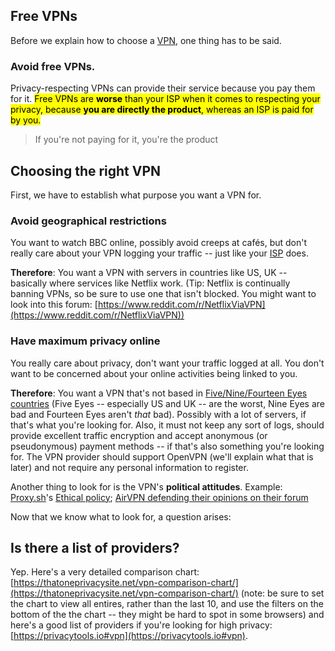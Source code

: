 ## Free VPNs

Before we explain how to choose a [VPN](glossary.html#vpn), one thing has to be said.

### Avoid free VPNs.

Privacy-respecting VPNs can provide their service because you pay them for it. <mark>Free VPNs are **worse** than your ISP when it comes to respecting your privacy, because **you are directly the product**, whereas an ISP is paid for by you.</mark>

> If you're not paying for it, you're the product

## Choosing the right VPN

First, we have to establish what purpose you want a VPN for.

### Avoid geographical restrictions

You want to watch BBC online, possibly avoid creeps at cafés, but don't really care about your VPN logging your traffic -- just like your [ISP](glossary.html#isp) does.

**Therefore**: You want a VPN with servers in countries like US, UK -- basically where services like Netflix work. (Tip: Netflix is continually banning VPNs, so be sure to use one that isn't blocked. You might want to look into this forum: [https://www.reddit.com/r/NetflixViaVPN](https://www.reddit.com/r/NetflixViaVPN))

### Have maximum privacy online

You really care about privacy, don't want your traffic logged at all. You don't want to be concerned about your online activities being linked to you.

**Therefore**: You want a VPN that's not based in [Five/Nine/Fourteen Eyes countries](https://privacytools.io#ukusa) (Five Eyes -- especially US and UK -- are the worst, Nine Eyes are bad and Fourteen Eyes aren't *that* bad). Possibly with a lot of servers, if that's what you're looking for.
Also, it must not keep any sort of logs, should provide excellent traffic encryption and accept anonymous (or pseudonymous) payment methods -- if that's also something you're looking for. The VPN provider should support OpenVPN (we'll explain what that is later) and not require any personal information to register.

Another thing to look for is the VPN's **political attitudes**. Example: [Proxy.sh](https://proxy.sh)'s [Ethical policy](https://proxy.sh/panel/knowledgebase.php?action=displayarticle&id=5); [AirVPN defending their opinions on their forum](https://airvpn.org/topic/19586-a-review-on-another-site/)

Now that we know what to look for, a question arises:

## Is there a list of providers?

Yep. Here's a very detailed comparison chart: [https://thatoneprivacysite.net/vpn-comparison-chart/](https://thatoneprivacysite.net/vpn-comparison-chart/) (note: be sure to set the chart to view all entires, rather than the last 10, and use the filters on the bottom of the the chart -- they might be hard to spot in some browsers) and here's a good list of providers if you're looking for high privacy: [https://privacytools.io#vpn](https://privacytools.io#vpn).